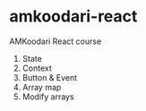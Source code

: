 # amkoodari-react

AMKoodari React course

1. State
2. Context
3. Button & Event
4. Array map
5. Modify arrays
